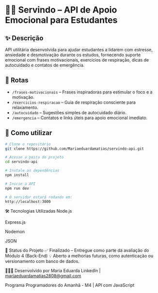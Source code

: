 # 🐕‍🦺 Servindo – API de Apoio Emocional para Estudantes

## ✨ Descrição

API utilitária desenvolvida para ajudar estudantes a lidarem com estresse, ansiedade e desmotivação durante os estudos, fornecendo suporte emocional com frases motivacionais, exercícios de respiração, dicas de autocuidado e contatos de emergência.

## 📌 Rotas

- `/frases-motivacionais` – Frases inspiradoras para estimular o foco e a motivação.
- `/exercicios-respiracao` – Guia de respiração consciente para relaxamento.
- `/autocuidado` – Sugestões simples de autocuidado diário.
- `/emergencia` – Contatos e links úteis para apoio emocional imediato.

## 🚀 Como utilizar

```bash
# Clone o repositório
git clone https://github.com/Mariaeduardamatias/servindo-api.git

# Acesse a pasta do projeto
cd servindo-api

# Instale as dependências
npm install

# Inicie a API
npm run dev

# O servidor estará rodando em:
http://localhost:3000
```



🛠 Tecnologias Utilizadas
Node.js

Express.js

Nodemon

JSON

📍 Status do Projeto
✅ Finalizado – Entregue como parte da avaliação do Módulo 4 (Back-End)
💡 Aberto a melhorias futuras, como autenticação ou versionamento com banco de dados.

👩🏾‍💻 Desenvolvido por Maria Eduarda
LinkedIn | mariaeduardamatias2808@gmail.com

Programa Programadores do Amanhã - M4 | API com JavaScript
